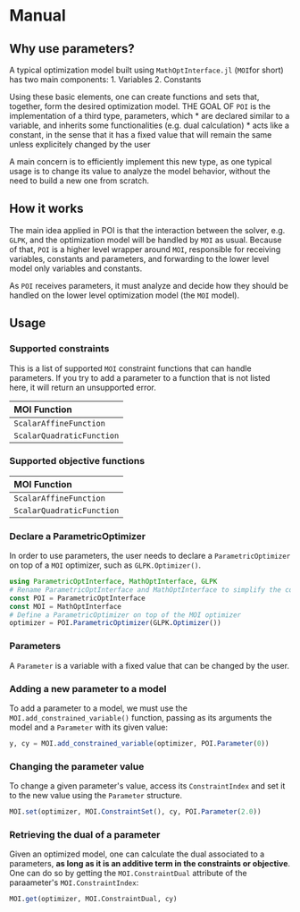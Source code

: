 # Manual

## Why use parameters?

A typical optimization model built using `MathOptInterface.jl` (`MOI`for short) has two main components:
    1. Variables
    2. Constants
   
Using these basic elements, one can create functions and sets that, together, form the desired optimization model. THE GOAL OF `POI` is the implementation of a third
type, parameters, which
    * are declared similar to a variable, and inherits some functionalities (e.g. dual calculation)
    * acts like a constant, in the sense that it has a fixed value that will remain the same unless explicitely changed by the user

A main concern is to efficiently implement this new type, as one typical usage is to change its value to analyze the model behavior, without the need to build a new one from scratch.

## How it works

The main idea applied in POI is that the interaction between the solver, e.g. `GLPK`, and the optimization model will be handled by `MOI` as usual. Because of that, `POI` is a higher level
wrapper around `MOI`, responsible for receiving variables, constants and parameters, and forwarding to the lower level model only variables and constants.

As `POI` receives parameters, it must analyze and decide how they should be handled on the lower level optimization model (the `MOI` model).

## Usage

### Supported constraints

This is a list of supported `MOI` constraint functions that can handle parameters. If you try to add a parameter to 
a function that is not listed here, it will return an unsupported error.

|  MOI Function | 
|:-------|
|    `ScalarAffineFunction`    |
|    `ScalarQuadraticFunction`    |


### Supported objective functions

|  MOI Function | 
|:-------|
|    `ScalarAffineFunction`    |
|    `ScalarQuadraticFunction`    |

### Declare a ParametricOptimizer

In order to use parameters, the user needs to declare a `ParametricOptimizer` on top of a `MOI` optimizer, such as `GLPK.Optimizer()`.

```julia
using ParametricOptInterface, MathOptInterface, GLPK
# Rename ParametricOptInterface and MathOptInterface to simplify the code
const POI = ParametricOptInterface
const MOI = MathOptInterface
# Define a ParametricOptimizer on top of the MOI optimizer
optimizer = POI.ParametricOptimizer(GLPK.Optimizer())
```

### Parameters

A `Parameter` is a variable with a fixed value that can be changed by the user.

### Adding a new parameter to a model

To add a parameter to a model, we must use the `MOI.add_constrained_variable()` function, passing as its arguments the model and a `Parameter` with its given value:

```julia
y, cy = MOI.add_constrained_variable(optimizer, POI.Parameter(0))
```

### Changing the parameter value

To change a given parameter's value, access its `ConstraintIndex` and set it to the new value using the `Parameter` structure.

```julia
MOI.set(optimizer, MOI.ConstraintSet(), cy, POI.Parameter(2.0))
```

### Retrieving the dual of a parameter

Given an optimized model, one can calculate the dual associated to a parameters, **as long as it is an additive term in the constraints or objective**.
One can do so by getting the `MOI.ConstraintDual` attribute of the paraameter's `MOI.ConstraintIndex`:

```julia
MOI.get(optimizer, MOI.ConstraintDual, cy)
```
